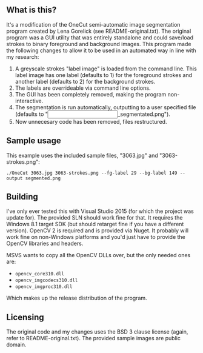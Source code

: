 ## What is this?
It's a modification of the OneCut semi-automatic image segmentation program created by Lena Gorelick
(see README-original.txt). The original program was a GUI utility that was entirely standalone and
could save/load strokes to binary foreground and background images. This program made the following
changes to allow it to be used in an automated way in line with my research:

1. A greyscale strokes "label image" is loaded from the command line. This label image has one label
   (defaults to 1) for the foreground strokes and another label (defaults to 2) for the background
   strokes.
2. The labels are overrideable via command line options.
3. The GUI has been completely removed, making the program non-interactive.
4. The segmentation is run automatically, outputting to a user specified file (defaults to
   "<input file>_segmentated.png").
5. Now unnecesary code has been removed, files restructured.

## Sample usage
This example uses the included sample files, "3063.jpg" and "3063-strokes.png":

    ./OneCut 3063.jpg 3063-strokes.png --fg-label 29 --bg-label 149 --output segmented.png

## Building
I've only ever tested this with Visual Studio 2015 (for which the project was update for). The provided
SLN should work fine for that. It requires the Windows 8.1 target SDK (but should retarget fine if
you have a different version). OpenCV 2 is required and is provided via Nuget. It probably will work
fine on non-Windows platforms and you'd just have to provide the OpenCV libraries and headers.

MSVS wants to copy all the OpenCV DLLs over, but the only needed ones are:

* `opencv_core310.dll`
* `opencv_imgcodecs310.dll`
* `opencv_imgproc310.dll`

Which makes up the release distribution of the program.

## Licensing
The original code and my changes uses the BSD 3 clause license (again, refer to README-original.txt).
The provided sample images are public domain.